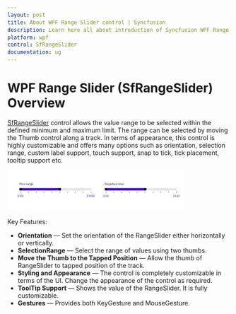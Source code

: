 ```yaml
---
layout: post
title: About WPF Range Slider control | Syncfusion
description: Learn here all about introduction of Syncfusion WPF Range Slider (SfRangeSlider) control, its elements and more.
platform: wpf
control: SfRangeSlider 
documentation: ug
---
```


# WPF Range Slider (SfRangeSlider) Overview

[SfRangeSlider](https://help.syncfusion.com/cr/wpf/Syncfusion.SfInput.Wpf~Syncfusion.Windows.Controls.Input.SfRangeSlider.html) control allows the value range to be selected within the defined minimum and maximum limit. The range can be selected by moving the Thumb control along a track. In terms of appearance, this control is highly customizable and offers many options such as orientation, selection range, custom label support, touch support, snap to tick, tick placement, tooltip support etc.

![Overview in WPF Range Slider](overview_images/wpf-range-slider-overview.png)

Key Features:

* **Orientation** —  Set the orientation of the RangeSlider either horizontally or vertically.
* **SelectionRange** — Select the range of values using two thumbs.  
* **Move the Thumb to the Tapped Position** — Allow the thumb of RangeSlider to tapped position of the track.
* **Styling and Appearance** — The control is completely customizable in terms of the UI. Change the appearance of the control as required.
* **ToolTip Support** — Shows the value of the RangeSlider. It is fully customizable.
* **Gestures** — Provides both KeyGesture and MouseGesture.



